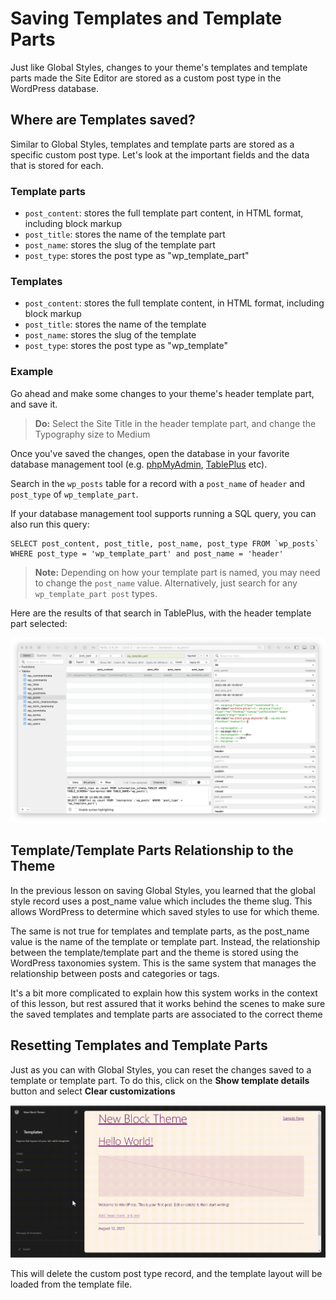 # Saving Templates and Template Parts

Just like Global Styles, changes to your theme's templates and template parts made the Site Editor are stored as a custom post type in the WordPress database.

## Where are Templates saved?

Similar to Global Styles, templates and template parts are stored as a specific custom post type. Let's look at the important fields and the data that is stored for each.

### Template parts

- `post_content`: stores the full template part content, in HTML format, including block markup
- `post_title`: stores the name of the template part
- `post_name`: stores the slug of the template part
- `post_type`: stores the post type as "wp_template_part"

### Templates

- `post_content`: stores the full template content, in HTML format, including block markup
- `post_title`: stores the name of the template
- `post_name`: stores the slug of the template
- `post_type`: stores the post type as "wp_template"

### Example

Go ahead and make some changes to your theme's header template part, and save it.

> **Do:** Select the Site Title in the header template part, and change the Typography size to Medium

Once you've saved the changes, open the database in your favorite database management tool (e.g. [phpMyAdmin](https://www.phpmyadmin.net/), [TablePlus](https://tableplus.com/) etc).

Search in the `wp_posts` table for a record with a `post_name` of `header` and `post_type` of `wp_template_part`.

If your database management tool supports running a SQL query, you can also run this query:

```mysql
SELECT post_content, post_title, post_name, post_type FROM `wp_posts` WHERE post_type = 'wp_template_part' and post_name = 'header'
```

> **Note:** Depending on how your template part is named, you may need to change the `post_name` value. Alternatively, just search for any `wp_template_part post` types.

Here are the results of that search in TablePlus, with the header template part selected:

![Template Parts](/images/module-03/lesson-02/template-parts-view-tableplus.png)

## Template/Template Parts Relationship to the Theme

In the previous lesson on saving Global Styles, you learned that the global style record uses a post_name value which includes the theme slug. This allows WordPress to determine which saved styles to use for which theme.

The same is not true for templates and template parts, as the post_name value is the name of the template or template part. Instead, the relationship between the template/template part and the theme is stored using the WordPress taxonomies system. This is the same system that manages the relationship between posts and categories or tags.

It's a bit more complicated to explain how this system works in the context of this lesson, but rest assured that it works behind the scenes to make sure the saved templates and template parts are associated to the correct theme

## Resetting Templates and Template Parts

Just as you can with Global Styles, you can reset the changes saved to a template or template part. To do this, click on the **Show template details** button and select **Clear customizations**

![Reset Template Customizations](/images/module-03/lesson-02/clear-template-customisations.gif)

This will delete the custom post type record, and the template layout will be loaded from the template file.

